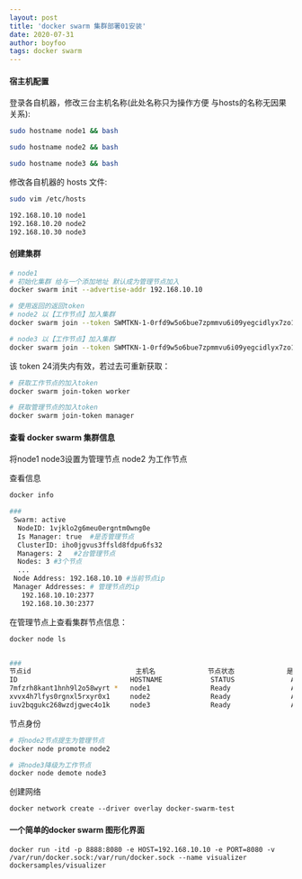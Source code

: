 ```yaml
---
layout: post
title: 'docker swarm 集群部署01安装'
date: 2020-07-31
author: boyfoo
tags: docker swarm
---
```


#### 宿主机配置

登录各自机器，修改三台主机名称(此处名称只为操作方便 与hosts的名称无因果关系):
```bash
sudo hostname node1 && bash

sudo hostname node2 && bash

sudo hostname node3 && bash
```

修改各自机器的 hosts 文件:
```bash
sudo vim /etc/hosts

192.168.10.10 node1
192.168.10.20 node2
192.168.10.30 node3
```

#### 创建集群

```bash
# node1
# 初始化集群 给与一个添加地址 默认成为管理节点加入
docker swarm init --advertise-addr 192.168.10.10

# 使用返回的返回token
# node2 以【工作节点】加入集群
docker swarm join --token SWMTKN-1-0rfd9w5o6bue7zpmmvu6i09yegcidlyx7zo16g8tttrg6wxqub-64e62sreaya8t13zu9jsdy58l 192.168.10.10:2377

# node3 以【工作节点】加入集群
docker swarm join --token SWMTKN-1-0rfd9w5o6bue7zpmmvu6i09yegcidlyx7zo16g8tttrg6wxqub-64e62sreaya8t13zu9jsdy58l 192.168.10.10:2377
```

该 token 24消失内有效，若过去可重新获取：
```bash
# 获取工作节点的加入token
docker swarm join-token worker

# 获取管理节点的加入token
docker swarm join-token manager
```


#### 查看 docker swarm 集群信息

将node1 node3设置为管理节点 node2 为工作节点

查看信息

```bash
docker info 

###
 Swarm: active
  NodeID: 1vjklo2g6meu0ergntm0wng0e
  Is Manager: true  #是否管理节点
  ClusterID: iho0jgvus3ffsld8fdpu6fs32
  Managers: 2   #2台管理节点
  Nodes: 3 #3个节点
  ...
 Node Address: 192.168.10.10 #当前节点ip
 Manager Addresses: # 管理节点的ip
   192.168.10.10:2377
   192.168.10.30:2377

```

在管理节点上查看集群节点信息：

```bash
docker node ls


###
节点id                          主机名             节点状态             是否使用             管理状态 (leader为管理节点中选出的领导)
ID                            HOSTNAME            STATUS              AVAILABILITY        MANAGER STATUS      ENGINE VERSION
7mfzrh8kant1hnh9l2o58wyrt *   node1               Ready               Active              Leader              19.03.6
xvvx4h7lfys0rgnxl5rxyr0x1     node2               Ready               Active                                  19.03.6
iuv2bqgukc268wzdjgwec4o1k     node3               Ready               Active              Reachable           19.03.6
```

节点身份

```bash
# 将node2节点提生为管理节点
docker node promote node2

# 讲node3降级为工作节点
docker node demote node3
```

创建网络
```
docker network create --driver overlay docker-swarm-test
```

#### 一个简单的docker swarm 图形化界面

```
docker run -itd -p 8888:8080 -e HOST=192.168.10.10 -e PORT=8080 -v /var/run/docker.sock:/var/run/docker.sock --name visualizer dockersamples/visualizer
```